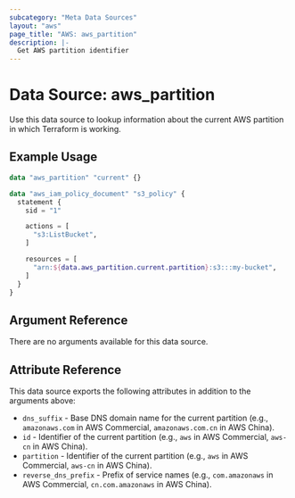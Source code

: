 ```yaml
---
subcategory: "Meta Data Sources"
layout: "aws"
page_title: "AWS: aws_partition"
description: |-
  Get AWS partition identifier
---
```


# Data Source: aws_partition

Use this data source to lookup information about the current AWS partition in
which Terraform is working.

## Example Usage

```terraform
data "aws_partition" "current" {}

data "aws_iam_policy_document" "s3_policy" {
  statement {
    sid = "1"

    actions = [
      "s3:ListBucket",
    ]

    resources = [
      "arn:${data.aws_partition.current.partition}:s3:::my-bucket",
    ]
  }
}
```

## Argument Reference

There are no arguments available for this data source.

## Attribute Reference

This data source exports the following attributes in addition to the arguments above:

* `dns_suffix` - Base DNS domain name for the current partition (e.g., `amazonaws.com` in AWS Commercial, `amazonaws.com.cn` in AWS China).
* `id` - Identifier of the current partition (e.g., `aws` in AWS Commercial, `aws-cn` in AWS China).
* `partition` - Identifier of the current partition (e.g., `aws` in AWS Commercial, `aws-cn` in AWS China).
* `reverse_dns_prefix` - Prefix of service names (e.g., `com.amazonaws` in AWS Commercial, `cn.com.amazonaws` in AWS China).
